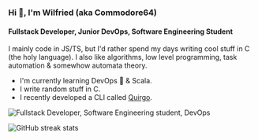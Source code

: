 ### Hi 👋, I'm Wilfried (aka Commodore64)
#### Fullstack Developer, Junior DevOps, Software Engineering Student

I mainly code in JS/TS, but I'd rather spend my days writing cool stuff in C (the holy language). 
I also like algorithms, low level programming, task automation & somewhow automata theory.

- I'm currently learning DevOps 🚀 & Scala.
- I write random stuff in C.
- I recently developed a CLI called [Quirgo](https://npmjs.com/package/quirgo).

![Fullstack Developer, Software Engineering student, DevOps](https://images.unsplash.com/photo-1550745165-9bc0b252726f?ixlib=rb-4.0.3&ixid=M3wxMjA3fDB8MHxwaG90by1wYWdlfHx8fGVufDB8fHx8fA%3D%3D&auto=format&fit=crop&w=1470&q=80)

![GitHub streak stats](https://streak-stats.demolab.com/?user=wilfreud)  
